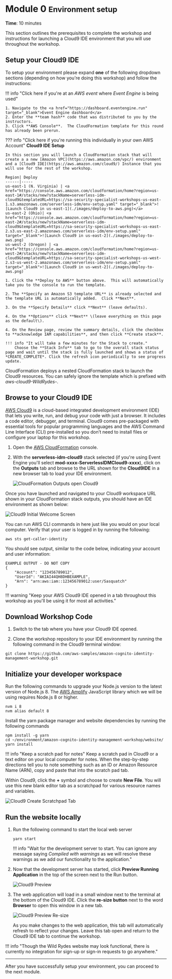 # Module 0 <small>Environment setup</small>

**Time**: 10 minutes

This section outlines the prerequisites to complete the workshop and instructions for launching a Cloud9 IDE environment that you will use throughout the workshop.

## Setup your Cloud9 IDE

To setup your environment please expand **one** of the following dropdown sections (depending on how you're doing this workshop) and follow the instructions: 

!!! info  "Click here if you're at an *AWS event* where *Event Engine* is being used"
	
	1. Navigate to the <a href="https://dashboard.eventengine.run" target="_blank">Event Engine dashboard</a>
	2. Enter the **team hash** code that was distributed to you by the instructors.
	3. Click **AWS Console**.  The CloudFormation template for this round has already been prerun.

??? info  "Click here if you're running this individually in your own AWS Account"
    **Cloud9 IDE Setup**

    In this section you will launch a CloudFormation stack that will create a a new [Amazon VPC](https://aws.amazon.com/vpc/) environment and a [Cloud9 IDE](https://aws.amazon.com/cloud9/) Instance that you will use for the rest of the workshop.

    Region| Deploy
    ------|-----
    us-east-1 (N. Virginia) | <a href="https://console.aws.amazon.com/cloudformation/home?region=us-east-1#/stacks/new?stackName=serverless-idm-cloud9&templateURL=https://sa-security-specialist-workshops-us-east-1.s3.amazonaws.com/serverless-idm/env-setup.yaml" target="_blank">![Launch Cloud9 in us-east-1](./images/deploy-to-aws.png)</a>
    us-east-2 (Ohio)| <a href="https://console.aws.amazon.com/cloudformation/home?region=us-east-2#/stacks/new?stackName=serverless-idm-cloud9&templateURL=https://sa-security-specialist-workshops-us-east-2.s3.us-east-2.amazonaws.com/serverless-idm/env-setup.yaml" target="_blank">![Launch Cloud9 in us-east-2](./images/deploy-to-aws.png)
    us-west-2 (Oregon) | <a href="https://console.aws.amazon.com/cloudformation/home?region=us-west-2#/stacks/new?stackName=serverless-idm-cloud9&templateURL=https://sa-security-specialist-workshops-us-west-2.s3-us-west-2.amazonaws.com/serverless-idm/env-setup.yaml" target="_blank">![Launch Cloud9 in us-west-2](./images/deploy-to-aws.png)

    1. Click the **Deploy to AWS** button above.  This will automatically take you to the console to run the template.

    2. The **Specify an Amazon S3 template URL** is already selected and the template URL is automatically added.  Click **Next**.

    3. On the **Specify Details** click **Next** (leave defaults). 
	
    4. On the **Options** click **Next** \(leave everything on this page as the default\).

    4. On the Review page, review the summary details, click the checkbox to **acknowledge IAM capabilities**, and then click **Create stack**.

    !!! info "It will take a few minutes for the Stack to create."
        Choose the **Stack Info** tab to go to the overall stack status page and wait until the stack is fully launched and shows a status of *CREATE_COMPLETE*. Click the refresh icon periodically to see progress update.

CloudFormation deploys a nested CloudFormation stack to launch the Cloud9 resources. You can safely ignore the template which is prefixed with *aws-cloud9-WildRydes-*.

## Browse to your Cloud9 IDE

<a href="https://aws.amazon.com/cloud9/" target="_blank">AWS Cloud9</a> is a cloud-based integrated development environment (IDE) that lets you write, run, and debug your code with just a browser. It includes a code editor, debugger, and terminal. Cloud9 comes pre-packaged with essential tools for popular programming languages and the AWS Command Line Interface (CLI) pre-installed so you don’t need to install files or configure your laptop for this workshop. 

1. Open the <a href="https://console.aws.amazon.com/cloudformation/home?" target="_blank">AWS CloudFormation</a> console.

1. With the **serverless-idm-cloud9** stack selected (if you're using Event Engine you'll select **mod-xxxx-ServerlessIDMCloud9-xxxx**), click on the **Outputs** tab and browse to the URL shown for the **Cloud9IDE** in a new browser tab to load your IDE environment.

    ![CloudFormation Outputs open Cloud9](./images/cloud9_cfn_outputs.png)

Once you have launched and navigated to your Cloud9 workspace URL shown in your CloudFormation stack outputs, you should have an IDE environment as shown below:

![Cloud9 Initial Welcome Screen](./images/cloud9_initial_screen.png)

You can run AWS CLI commands in here just like you would on your local computer. Verify that your user is logged in by running the following:

```
aws sts get-caller-identity
```

You should see output, similar to the code below, indicating your account and user information:

```
EXAMPLE OUTPUT - DO NOT COPY
{
    "Account": "123456789012",
    "UserId": "AKIAI44QH8DHBEXAMPLE",
    "Arn": "arn:aws:iam::123456789012:user/Sasquatch"
}
```
!!! warning "Keep your AWS Cloud9 IDE opened in a tab throughout this workshop as you'll be using it for most all activities."

## Download Workshop Code

1. Switch to the tab where you have your Cloud9 IDE opened.

2. Clone the workshop repository to your IDE environment by running the following command in the Cloud9 terminal window:

```
git clone https://github.com/aws-samples/amazon-cognito-identity-management-workshop.git
```

## Initialize your developer workspace

Run the following commands to upgrade your Node.js version to the latest version of Node.js 8. The <a href="https://aws-amplify.github.io/" target="_blank">AWS Amplify</a> JavaScript library which we will be using requires Node.js 8 or higher.

```
nvm i 8
nvm alias default 8
```

Install the yarn package manager and website dependencies by running the following commands

```
npm install -g yarn
cd ~/environment/amazon-cognito-identity-management-workshop/website/
yarn install
```

!!! info  "Keep a scratch pad for notes"
    Keep a scratch pad in Cloud9 or a text editor on your local computer for notes.  When the step-by-step directions tell you to note something such as an ID or Amazon Resource Name (ARN), copy and paste that into the scratch pad tab.


Within Cloud9, click the **+** symbol and choose to create **New File**. You will use this new blank editor tab as a scratchpad for various resource names and variables.

![Cloud9 Create Scratchpad Tab](./images/cloud9-createscratchpadtab.png)

## Run the website locally

1. Run the following command to start the local web server 

    ```
    yarn start
    ```

    !!! info "Wait for the development server to start. You can ignore any message saying *Compiled with warnings* as we will resolve these warnings as we add our functionality to the application."


2. Now that the development server has started, click **Preview Running Application** in the top of the screen next to the Run button.

    ![Cloud9 Preview](./images/cloud9-local-preview.png)  

3. The web application will load in a small window next to the terminal at the bottom of the Cloud9 IDE. Click the **re-size button** next to the word **Browser** to open this window in a new tab.

    ![Cloud9 Preview Re-size](./images/cloud9-resize-live-preview.png)   

   As you make changes to the web application, this tab will automatically refresh to reflect your changes. Leave this tab open and return to the Cloud9 IDE tab to continue the workshop.

!!! info    "Though the Wild Rydes website may look functional, there is currently no integration for sign-up or sign-in requests to go anywhere."

---

After you have successfully setup your environment, you can proceed to the next module.